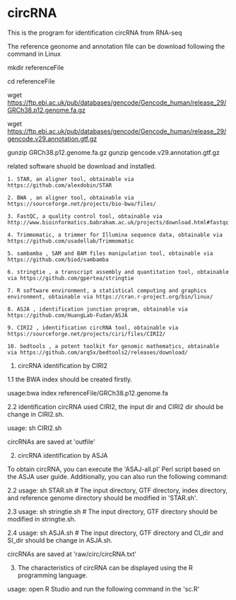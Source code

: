 # circRNA
This is the program for identification circRNA from RNA-seq

The reference geonome and annotation file can be download following the command in Linux

mkdir referenceFile

cd referenceFile

wget https://ftp.ebi.ac.uk/pub/databases/gencode/Gencode_human/release_29/GRCh38.p12.genome.fa.gz

wget https://ftp.ebi.ac.uk/pub/databases/gencode/Gencode_human/release_29/gencode.v29.annotation.gtf.gz

gunzip GRCh38.p12.genome.fa.gz
gunzip gencode.v29.annotation.gtf.gz

related software shuold be download and installed.

	1. STAR, an aligner tool, obtainable via https://github.com/alexdobin/STAR
	
	2. BWA , an aligner tool, obtainable via https://sourceforge.net/projects/bio-bwa/files/ 
	
	3. FastQC, a quality control tool, obtainable via http://www.bioinformatics.babraham.ac.uk/projects/download.html#fastqc
	
	4. Trimmomatic, a trimmer for Illumina sequence data, obtainable via https://github.com/usadellab/Trimmomatic
	
	5. sambamba , SAM and BAM files manipulation tool, obtainable via https://github.com/biod/sambamba
	
	6. stringtie , a transcript assembly and quantitation tool, obtainable via https://github.com/gpertea/stringtie
	
	7. R software environment, a statistical computing and graphics environment, obtainable via https://cran.r-project.org/bin/linux/
	
	8. ASJA , identification junction program, obtainable via https://github.com/HuangLab-Fudan/ASJA
	
	9. CIRI2 , identification circRNA tool, obtainable via https://sourceforge.net/projects/ciri/files/CIRI2/
	
	10. bedtools , a potent toolkit for genomic mathematics, obtainable via https://github.com/arq5x/bedtools2/releases/download/

1. circRNA identification by CIRI2 

1.1 the BWA index should be created firstly.

usage:bwa index referenceFile/GRCh38.p12.genome.fa

2.2 identification circRNA used CIRI2, the input dir and CIRI2 dir should be change in CIRI2.sh.

usage: sh CIRI2.sh

circRNAs are saved at 'outfile'

2. circRNA identification by ASJA

To obtain circRNA, you can execute the 'ASAJ-all.pl' Perl script based on the ASJA user guide. Additionally, you can also run the following command:

2.2 usage: sh STAR.sh # The input directory, GTF directory, index directory, and reference genome directory should be modified in 'STAR.sh'.

2.3 usage: sh stringtie.sh # The input directory, GTF directory should be modified in stringtie.sh.

2.4 usage: sh ASJA.sh # The input directory, GTF directory and CI_dir and SI_dir should be change in ASJA.sh.

circRNAs are saved at 'raw/circ/circRNA.txt'

3. The characteristics of circRNA can be displayed using the R programming language.

usage: open R Studio and run the following command in the 'sc.R'

